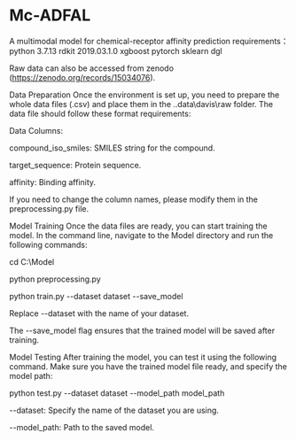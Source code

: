 # Mc-ADFAL 
A multimodal model for chemical-receptor affinity prediction
requirements：
python 3.7.13
rdkit 2019.03.1.0
xgboost 
pytorch
sklearn
dgl

Raw data can also be accessed from zenodo (https://zenodo.org/records/15034076).

Data Preparation
Once the environment is set up, you need to prepare the whole data files (.csv) and place them in the ..data\davis\raw folder. The data file should follow these format requirements:

Data Columns:

compound_iso_smiles: SMILES string for the compound.

target_sequence: Protein sequence.

affinity: Binding affinity.

If you need to change the column names, please modify them in the preprocessing.py file.

Model Training
Once the data files are ready, you can start training the model. In the command line, navigate to the Model directory and run the following commands:

cd C:\Model

python preprocessing.py

python train.py --dataset dataset --save_model

Replace --dataset with the name of your dataset.

The --save_model flag ensures that the trained model will be saved after training.


Model Testing
After training the model, you can test it using the following command. Make sure you have the trained model file ready, and specify the model path:

python test.py --dataset dataset --model_path model_path

--dataset: Specify the name of the dataset you are using.

--model_path: Path to the saved model.



